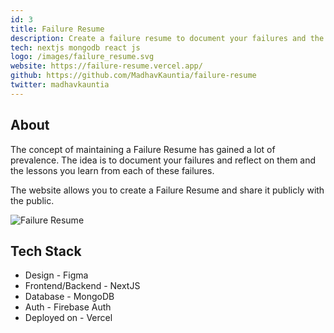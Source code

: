 ```yaml
---
id: 3
title: Failure Resume
description: Create a failure resume to document your failures and the lessons you learnt from them.
tech: nextjs mongodb react js
logo: /images/failure_resume.svg
website: https://failure-resume.vercel.app/
github: https://github.com/MadhavKauntia/failure-resume
twitter: madhavkauntia
---
```


## About

The concept of maintaining a Failure Resume has gained a lot of prevalence. The idea is to document your failures and reflect on them and the lessons you learn from each of these failures.

The website allows you to create a Failure Resume and share it publicly with the public.

![Failure Resume](/images/failure-resume.png)

## Tech Stack

- Design - Figma
- Frontend/Backend - NextJS
- Database - MongoDB
- Auth - Firebase Auth
- Deployed on - Vercel
